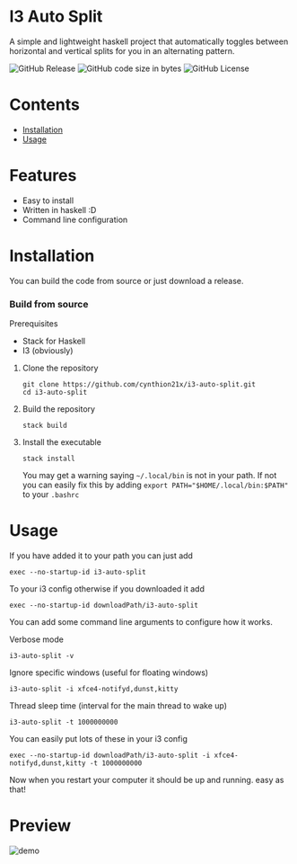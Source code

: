 # I3 Auto Split

A simple and lightweight haskell project that automatically toggles between horizontal
and vertical splits for you in an alternating pattern.

![GitHub Release](https://img.shields.io/github/v/release/cynthion21x/i3-auto-split) ![GitHub code size in bytes](https://img.shields.io/github/languages/code-size/cynthion21x/i3-auto-split) ![GitHub License](https://img.shields.io/github/license/cynthion21x/i3-auto-split)

# Contents

- [Installation](https://github.com/Cynthion21x/i3-auto-split/?tab=readme-ov-file#installation)
- [Usage](https://github.com/Cynthion21x/i3-auto-split/?tab=readme-ov-file#usage)

# Features

- Easy to install
- Written in haskell :D
- Command line configuration

# Installation

You can build the code from source or just download a release.

### Build from source

Prerequisites

- Stack for Haskell
- I3 (obviously)

1. Clone the repository

   ```
   git clone https://github.com/cynthion21x/i3-auto-split.git
   cd i3-auto-split
   ```
   
2. Build the repository

   ```
   stack build
   ```

3. Install the executable

   ```
   stack install
   ```

   You may get a warning saying `~/.local/bin` is not in your path. If not you can easily fix this by adding `export PATH="$HOME/.local/bin:$PATH"` to your `.bashrc`

# Usage

If you have added it to your path you can just add
```
exec --no-startup-id i3-auto-split
```
To your i3 config otherwise if you downloaded it add
```
exec --no-startup-id downloadPath/i3-auto-split
```

You can add some command line arguments to configure how it works.

Verbose mode
```
i3-auto-split -v
```

Ignore specific windows (useful for floating windows)
```
i3-auto-split -i xfce4-notifyd,dunst,kitty
```

Thread sleep time (interval for the main thread to wake up)
```
i3-auto-split -t 1000000000
```

You can easily put lots of these in your i3 config
```
exec --no-startup-id downloadPath/i3-auto-split -i xfce4-notifyd,dunst,kitty -t 1000000000
```

Now  when you restart your computer it should be up and running. easy as that!

# Preview

![demo](https://github.com/user-attachments/assets/2d4e6988-207c-4a1e-b2f3-a671ed206997)
